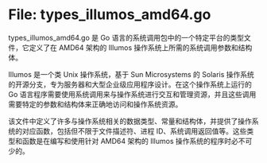 # File: types_illumos_amd64.go

types_illumos_amd64.go 是 Go 语言的系统调用包中的一个特定平台的类型文件，它定义了在 AMD64 架构的 Illumos 操作系统上所需的系统调用参数和结构体。

Illumos 是一个类 Unix 操作系统，基于 Sun Microsystems 的 Solaris 操作系统的开源分支，专为服务器和大型企业级应用程序设计。在这个操作系统上运行的 Go 语言程序需要使用系统调用来与操作系统进行交互和管理资源，并且这些调用需要特定的参数和结构体来正确地访问和操作系统资源。

该文件中定义了许多与操作系统相关的数据类型、常量和结构体，并提供了操作系统的对应函数，包括但不限于文件描述符、进程 ID、系统调用返回值等。这些类型和函数是在编写和使用针对 AMD64 架构的 Illumos 操作系统的程序时必不可少的。

